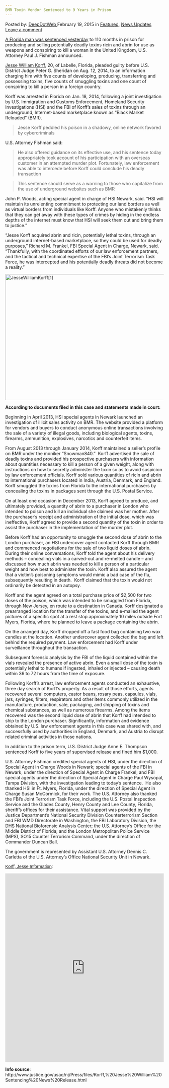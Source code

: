 ```yaml
---
BMR Toxin Vendor Sentenced to 9 Years in Prison
---
```

<article class="post-listing post-9139 post type-post status-publish format-standard has-post-thumbnail hentry  tag-bmr tag-prison tag-sentenced tag-toxin tag-vendor tag-years">
<div class="post-inner">
<span>Posted by: <a href="https://www.deepdotweb.com/author/admin/" title="">DeepDotWeb </a></span>
<span>February 19, 2015</span>
<span>in <a href="https://www.deepdotweb.com/category/deepdot-news/" rel="category tag">Featured</a>, <a href="https://www.deepdotweb.com/category/news-updates/" rel="category tag">News Updates</a></span>
<span><a href="https://www.deepdotweb.com/2015/02/19/bmr-toxin-vendor-sentenced-to-9-years-in-prison/#respond">Leave a comment</a></span>


<p><a href="http://www.justice.gov/usao/nj/Press/files/Korff,%20Jesse%20William%20Sentencing%20News%20Release.html" target="_blank">A Florida man was sentenced yesterday</a> to 110 months in prison for producing and selling potentially deadly toxins ricin and abrin for use as weapons and conspiring to kill a woman in the United Kingdom, U.S. Attorney Paul J. Fishman announced.</p>
<p><a href="http://www.deepdotweb.com/2014/01/22/bmr-vendor-busted-for-selling-deadly-toxin/">Jesse William Korff</a>, 20, of Labelle, Florida, pleaded guilty before U.S. District Judge Peter G. Sheridan on Aug. 12, 2014, to an information charging him with five counts of developing, producing, transferring and possessing toxins, five counts of smuggling toxins and one count of conspiring to kill a person in a foreign country.</p>
<p>Korff was arrested in Florida on Jan. 18, 2014, following a joint investigation by U.S. Immigration and Customs Enforcement, Homeland Security Investigations (HSI) and the FBI of Korff’s sales of toxins through an underground, Internet-based marketplace known as “Black Market Reloaded” (BMR).</p>
<blockquote><p>Jesse Korff peddled his poison in a shadowy, online network favored by cybercriminals</p></blockquote>
<p>U.S. Attorney Fishman said:</p>
<blockquote><p>He also offered guidance on its effective use, and his sentence today appropriately took account of his participation with an overseas customer in an attempted murder plot. Fortunately, law enforcement was able to intercede before Korff could conclude his deadly transaction</p></blockquote>
<blockquote><p>This sentence should serve as a warning to those who capitalize from the use of underground websites such as BMR</p></blockquote>
<p>John P. Woods, acting special agent in charge of HSI Newark, said. “HSI will maintain its unrelenting commitment to protecting our land borders as well as virtual borders from individuals like Korff. Anyone who mistakenly thinks that they can get away with these types of crimes by hiding in the endless depths of the internet must know that HSI will seek them out and bring them to justice.”</p>
<p>“Jesse Korff acquired abrin and ricin, potentially lethal toxins, through an underground internet-based marketplace, so they could be used for deadly purposes,” Richard M. Frankel, FBI Special Agent in Charge, Newark, said. “Thankfully, with the coordinated efforts of our law enforcement partners, and the tactical and technical expertise of the FBI’s Joint Terrorism Task Force, he was intercepted and his potentially deadly threats did not become a reality.”</p>
<p><a href="/imgs/2015/02/JesseWilliamKorff1.jpg"><img class="aligncenter size-full wp-image-9140" src="https://www.deepdotweb.com/wp-content/uploads/2015/02/JesseWilliamKorff1.jpg" alt="JesseWilliamKorff[1]" width="560" height="400" srcset="https://www.deepdotweb.com/wp-content/uploads/2015/02/JesseWilliamKorff1.jpg 560w, https://www.deepdotweb.com/wp-content/uploads/2015/02/JesseWilliamKorff1-300x214.jpg 300w" sizes="(max-width: 560px) 100vw, 560px" /></a></p>
<p><strong>According to documents filed in this case and statements made in court:</strong></p>
<p>Beginning in April 2013, HSI special agents in Newark launched an investigation of illicit sales activity on BMR. The website provided a platform for vendors and buyers to conduct anonymous online transactions involving the sale of a variety of illegal goods, including biological agents, toxins, firearms, ammunition, explosives, narcotics and counterfeit items.</p>
<p>From August 2013 through January 2014, Korff maintained a seller’s profile on BMR under the moniker “Snowman840.”  Korff advertised the sale of deadly toxins and provided his prospective purchasers with information about quantities necessary to kill a person of a given weight, along with instructions on how to secretly administer the toxin so as to avoid suspicion by law enforcement officials. Korff sold various quantities of ricin and abrin to international purchasers located in India, Austria, Denmark, and England. Korff smuggled the toxins from Florida to the international purchasers by concealing the toxins in packages sent through the U.S. Postal Service.</p>
<p>On at least one occasion in December 2013, Korff agreed to produce, and ultimately provided, a quantity of abrin to a purchaser in London who intended to poison and kill an individual she claimed was her mother. After the purchaser’s receipt and administration of the initial dose, which was ineffective, Korff agreed to provide a second quantity of the toxin in order to assist the purchaser in the implementation of the murder plot.</p>
<p>Before Korff had an opportunity to smuggle the second dose of abrin to the London purchaser, an HSI undercover agent contacted Korff through BMR and commenced negotiations for the sale of two liquid doses of abrin. During their online conversations, Korff told the agent about his delivery methods – concealing vials in a carved-out and re-melted candle – and discussed how much abrin was needed to kill a person of a particular weight and how best to administer the toxin. Korff also assured the agent that a victim’s poisoning symptoms would mimic a bad case of the flu, subsequently resulting in death.  Korff claimed that the toxin would not ordinarily be detected in an autopsy.</p>
<p>Korff and the agent agreed on a total purchase price of $2,500 for two doses of the poison, which was intended to be smuggled from Florida, through New Jersey, en route to a destination in Canada. Korff designated a prearranged location for the transfer of the toxins, and e-mailed the agent pictures of a specific spot at a rest stop approximately 10 miles outside Fort Myers, Florida, where he planned to leave a package containing the abrin.</p>
<p>On the arranged day, Korff dropped off a fast food bag containing two wax candles at the location. Another undercover agent collected the bag and left behind the required payment. Law enforcement had Korff under surveillance throughout the transaction.</p>
<p>Subsequent forensic analysis by the FBI of the liquid contained within the vials revealed the presence of active abrin. Even a small dose of the toxin is potentially lethal to humans if ingested, inhaled or injected – causing death within 36 to 72 hours from the time of exposure.</p>
<p>Following Korff’s arrest, law enforcement agents conducted an exhaustive, three day search of Korff’s property. As a result of those efforts, agents recovered several computers, castor beans, rosary peas, capsules, vials, jars, syringes, filters, respirators and other items commonly utilized in the manufacture, production, sale, packaging, and shipping of toxins and chemical substances, as well as numerous firearms. Among the items recovered was the second liquid dose of abrin that Korff had intended to ship to the London purchaser. Significantly, information and evidence obtained by U.S. law enforcement agents in this case was shared with, and successfully used by authorities in England, Denmark, and Austria to disrupt related criminal activities in those nations.</p>
<p>In addition to the prison term, U.S. District Judge Anne E. Thompson sentenced Korff to five years of supervised release and fined him $1,000.</p>
<p>U.S. Attorney Fishman credited special agents of HSI, under the direction of Special Agent in Charge Woods in Newark; special agents of the FBI in Newark, under the direction of Special Agent in Charge Frankel; and FBI special agents under the direction of Special Agent in Charge Paul Wysopal, Tampa Division, with the investigation leading to today’s sentence.  He also thanked HSI in Ft. Myers, Florida, under the direction of Special Agent in Charge Susan McCormick, for their work. The U.S. Attorney also thanked the FBI’s Joint Terrorism Task Force, including the U.S. Postal Inspection Service and the Glades County, Henry County and Lee County, Florida, sheriff’s offices for their assistance. Vital support was provided by the Justice Department’s National Security Division Counterterrorism Section and FBI WMD Directorate in Washington, the FBI Laboratory Division, the DHS National Bioforensic Analysis Center; the U.S. Attorney’s Office for the Middle District of Florida; and the London Metropolitan Police Service (MPS), SO15 Counter Terrorism Command, under the direction of Commander Duncan Ball.</p>
<p>The government is represented by Assistant U.S. Attorney Dennis C. Carletta of the U.S. Attorney’s Office National Security Unit in Newark.</p>
<p style="margin: 12px auto 6px auto; font-family: Helvetica,Arial,Sans-serif; font-style: normal; font-variant: normal; font-weight: normal; font-size: 14px; line-height: normal; font-size-adjust: none; font-stretch: normal; -x-system-font: none; display: block;"><a style="text-decoration: underline;" title="View Korff, Jesse Information on Scribd" href="https://www.scribd.com/doc/256250817/Korff-Jesse-Information">Korff, Jesse Information</a>:</p>
<p><iframe width="100%" height="600" class="scribd_iframe_embed" src="https://www.scribd.com/embeds/256250817/content?start_page=1&amp;view_mode=scroll&amp;show_recommendations=true" data-auto-height="false" data-aspect-ratio="undefined" scrolling="no" id="doc_24677" frameborder="0"></iframe></p>
<p><strong>Info source</strong>: http://www.justice.gov/usao/nj/Press/files/Korff,%20Jesse%20William%20Sentencing%20News%20Release.html</p>
</div>
<span style="display:none"><a href="https://www.deepdotweb.com/tag/bmr/" rel="tag">bmr</a> <a href="https://www.deepdotweb.com/tag/prison/" rel="tag">prison</a> <a href="https://www.deepdotweb.com/tag/sentenced/" rel="tag">sentenced</a> <a href="https://www.deepdotweb.com/tag/toxin/" rel="tag">toxin</a> <a href="https://www.deepdotweb.com/tag/vendor/" rel="tag">vendor</a> <a href="https://www.deepdotweb.com/tag/years/" rel="tag">years</a></span> <span style="display:none" class="updated">2015-02-19</span>
<div style="display:none" class="vcard author" itemprop="author" itemscope itemtype="http://schema.org/Person"><strong class="fn" itemprop="name">